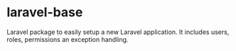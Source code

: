 # laravel-base
Laravel package to easily setup a new Laravel application. It includes users, roles, permissions an exception handling. 
